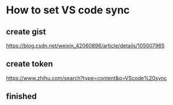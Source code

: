 # How to set VS code sync

## create gist
https://blog.csdn.net/weixin_42060896/article/details/105007965

## create token
https://www.zhihu.com/search?type=content&q=VScode%20sync

## finished
